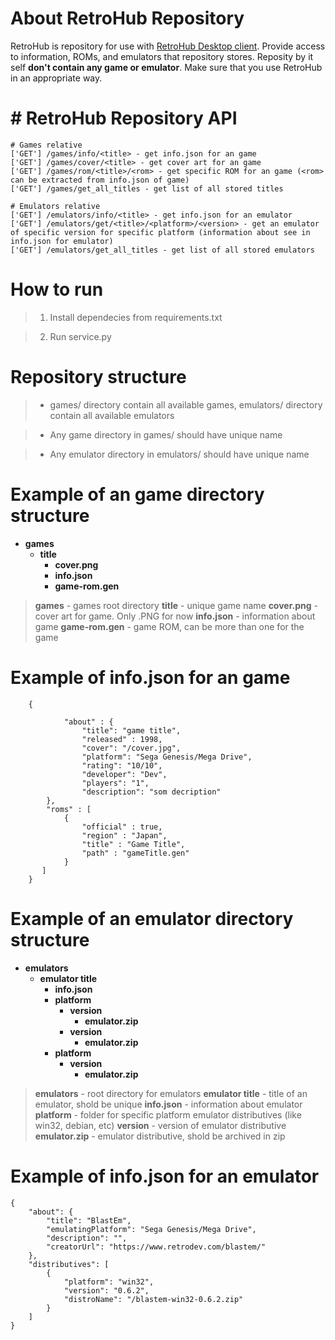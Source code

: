 
# About RetroHub Repository
RetroHub is repository for use with [RetroHub Desktop client](https://github.com/vyacheslavchernov/RetroHubDesktop). Provide access to information, ROMs, and emulators that repository stores.
Reposity by it self **don't contain any game or emulator**. Make sure that you use RetroHub in an appropriate way.

# # RetroHub Repository API
	# Games relative
	['GET'] /games/info/<title> - get info.json for an game
	['GET'] /games/cover/<title> - get cover art for an game
	['GET'] /games/rom/<title>/<rom> - get specific ROM for an game (<rom> can be extracted from info.json of game)
	['GET'] /games/get_all_titles - get list of all stored titles
	
	# Emulators relative
	['GET'] /emulators/info/<title> - get info.json for an emulator
	['GET'] /emulators/get/<title>/<platform>/<version> - get an emulator of specific version for specific platform (information about see in info.json for emulator)
	['GET'] /emulators/get_all_titles - get list of all stored emulators
	

# How to run

>1. Install dependecies from requirements.txt

>2. Run service.py

# Repository structure

>* games/ directory contain all available games, emulators/ directory contain all available emulators

>* Any game directory in games/ should have unique name

>* Any emulator directory in emulators/ should have unique name

  

# Example of an game directory structure

 - **games**
	 - **title** 
		 - **cover.png**
		 - **info.json**
		 - **game-rom.gen**

> **games** - games root directory
> **title**  - unique game name
> **cover.png** - cover art for game. Only .PNG for now
> **info.json** - information about game
> **game-rom.gen** - game ROM, can be more than one for the game

# Example of info.json for an game

        {
    
			    "about" : {    
				    "title": "game title",    
				    "released" : 1998,    
				    "cover": "/cover.jpg",    
				    "platform": "Sega Genesis/Mega Drive",    
				    "rating": "10/10",    
				    "developer": "Dev",
				    "players": "1",
				    "description": "som decription"
		    }, 
		    "roms" : [
			    {    
				    "official" : true,    
				    "region" : "Japan",    
				    "title" : "Game Title",    
				    "path" : "gameTitle.gen"    
			    }    
		   ]  
	    }

# Example of an emulator directory structure
- **emulators**
	- **emulator title**
		- **info.json**
		- **platform**
			- **version**
				- **emulator.zip**
			- **version**
				- **emulator.zip**
		- **platform**
			- **version**
				- **emulator.zip**
> **emulators** - root directory for emulators
> **emulator title** - title of an emulator, shold be unique
> **info.json** - information about emulator
> **platform** - folder for specific platform emulator distributives (like win32, debian, etc)
> **version** - version of emulator distributive
> **emulator.zip** - emulator distributive, shold be archived in zip

# Example of info.json for an emulator

    {
	    "about": {
		    "title": "BlastEm",
		    "emulatingPlatform": "Sega Genesis/Mega Drive",
		    "description": "",
		    "creatorUrl": "https://www.retrodev.com/blastem/"
	    },
	    "distributives": [
		    {
			    "platform": "win32",
			    "version": "0.6.2",
			    "distroName": "/blastem-win32-0.6.2.zip"
		    }
	    ]
    }

